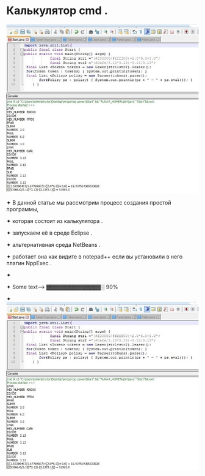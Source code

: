 # Калькулятор cmd .
![](start.png)

✦  В данной статье мы рассмотрим процесс создания простой программы,

✦  которая состоит из  калькулятора .

✦ запускаем  её в среде  Eclipse . 

✦ альтернативная среда NetBeans .

✦ работает она как видите в notepad++ если вы установили в него плагин NppExec .

✦       		 

✦ Some  text-->  ▓▓▓▓▓▓▓▓▓▓▓▓▓▓░ 90%  

✦
![](start.png)